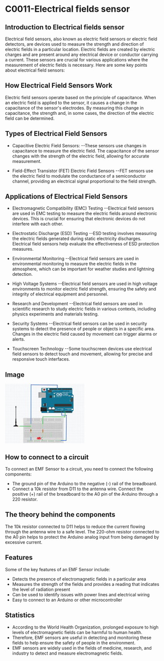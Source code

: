 # C0011-Electrical fields sensor

## Introduction to Electrical fields sensor

Electrical field sensors, also known as electric field sensors or electric field detectors, are devices used to measure the strength and direction of electric fields in a particular location. Electric fields are created by electric charges and are present around any electrical device or conductor carrying a current. These sensors are crucial for various applications where the measurement of electric fields is necessary. Here are some key points about electrical field sensors:

## How Electrical Field Sensors Work
Electric field sensors operate based on the principle of capacitance. When an electric field is applied to the sensor, it causes a change in the capacitance of the sensor's electrodes. By measuring this change in capacitance, the strength and, in some cases, the direction of the electric field can be determined.

## Types of Electrical Field Sensors
- Capacitive Electric Field Sensors:
--These sensors use changes in capacitance to measure the electric field. The capacitance of the sensor changes with the strength of the electric field, 
  allowing for accurate measurement.

- Field-Effect Transistor (FET) Electric Field Sensors
--FET sensors use the electric field to modulate the conductance of a semiconductor channel, providing an electrical signal proportional to the field 
  strength.

## Applications of Electrical Field Sensors

- Electromagnetic Compatibility (EMC) Testing
--Electrical field sensors are used in EMC testing to measure the electric fields around electronic devices. 
  This is crucial for ensuring that electronic devices do not interfere with each other.

- Electrostatic Discharge (ESD) Testing
--ESD testing involves measuring the electric fields generated during static electricity discharges. Electrical field sensors help evaluate the effectiveness 
  of ESD protection measures.

- Environmental Monitoring
--Electrical field sensors are used in environmental monitoring to measure the electric fields in the atmosphere, which can be important for weather studies    and lightning detection.

- High Voltage Systems
--Electrical field sensors are used in high voltage environments to monitor electric field strength, ensuring the safety and integrity of electrical 
  equipment and personnel.

- Research and Development
--Electrical field sensors are used in scientific research to study electric fields in various contexts, including physics experiments and materials testing.

- Security Systems
--Electrical field sensors can be used in security systems to detect the presence of people or objects in a specific area. Changes in the electric field 
  caused by movement can trigger alarms or alerts.

- Touchscreen Technology
--Some touchscreen devices use electrical field sensors to detect touch and movement, allowing for precise and responsive touch interfaces.
  
## Image

![IMG](IMG/IMG.jpeg)

## How to connect to a circuit

To connect an EMF Sensor to a circuit, you need to connect the following components:

- The ground pin of the Arduino to the negative (-) rail of the breadboard.
- Connect a 10k resistor from D11 to the antenna wire.
Connect the positive (+) rail of the breadboard to the A0 pin of the Arduino through a 220 resistor.

## The theory behind the components

The 10k resistor connected to D11 helps to reduce the current flowing through the antenna wire to a safe level. The 220-ohm resistor connected to the A0 pin helps to protect the Arduino analog input from being damaged by excessive current.

## Features

Some of the key features of an EMF Sensor include:

- Detects the presence of electromagnetic fields in a particular area
- Measures the strength of the fields and provides a reading that indicates the level of radiation present
- Can be used to identify issues with power lines and electrical wiring
- Easy to connect to an Arduino or other microcontroller

## Statistics

- According to the World Health Organization, prolonged exposure to high levels of electromagnetic fields can be harmful to human health.
- Therefore, EMF sensors are useful in detecting and monitoring these fields to help ensure the safety of people in the environment.
- EMF sensors are widely used in the fields of medicine, research, and industry to detect and measure electromagnetic fields.

